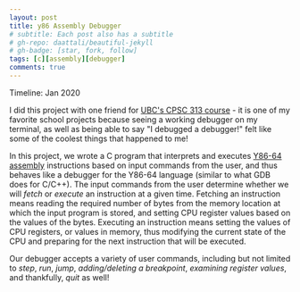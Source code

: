 ```yaml
---
layout: post
title: y86 Assembly Debugger
# subtitle: Each post also has a subtitle
# gh-repo: daattali/beautiful-jekyll
# gh-badge: [star, fork, follow]
tags: [c][assembly][debugger]
comments: true
---
```


Timeline: Jan 2020

I did this project with one friend for [UBC's CPSC 313 course](https://courses.students.ubc.ca/cs/courseschedule?pname=subjarea&tname=subj-course&dept=CPSC&course=313) - it is one of my favorite school projects because seeing a working debugger on my terminal, as well as being able to say "I debugged a debugger!" felt like some of the coolest things that happened to me!

In this project, we wrote a C program that interprets and executes [Y86-64 assembly](http://web.cse.ohio-state.edu/~reeves.92/CSE2421sp13/PracticeProblemsY86.pdf) instructions based on input commands from the user, and thus behaves like a debugger for the Y86-64 language (similar to what GDB does for C/C++). The input commands from the user determine whether we will _fetch_ or _execute_ an instruction at a given time. Fetching an instruction means reading the required number of bytes from the memory location at which the input program is stored, and setting CPU register values based on the values of the bytes. Executing an instruction means setting the values of CPU registers, or values in memory, thus modifying the current state of the CPU and preparing for the next instruction that will be executed.

Our debugger accepts a variety of user commands, including but not limited to _step_, _run_, _jump_, _adding/deleting a breakpoint_, _examining register values_, and thankfully, _quit_ as well!
